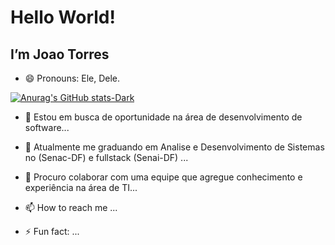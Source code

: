 # Hello World!
## I’m Joao Torres

- 😄 Pronouns: Ele, Dele.

[![Anurag's GitHub stats-Dark](https://github-readme-stats.vercel.app/api?username=JoaoTorre5-oDev&show_icons=true&theme=ambient_gradient)](https://github.com/JoaoTorre5-oDev)



- 👀 Estou em busca de oportunidade na área de desenvolvimento de software...
- 🌱 Atualmente me graduando em Analise e Desenvolvimento de Sistemas no (Senac-DF) e fullstack (Senai-DF) ...
- 💞️ Procuro colaborar com uma equipe que agregue conhecimento e experiência na área de TI...
- 📫 How to reach me ...

- ⚡ Fun fact: ...

<!---
JoaoTorre5-oDev/JoaoTorre5-oDev is a ✨ special ✨ repository because its `README.md` (this file) appears on your GitHub profile.
You can click the Preview link to take a look at your changes.
--->
